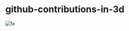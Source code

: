 # github-contributions-in-3d

![fa](https://user-images.githubusercontent.com/25981583/178435529-8bb87af2-c1c5-4292-97ba-b1e703934e04.gif)
